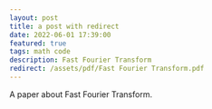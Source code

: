 ```yaml
---
layout: post
title: a post with redirect
date: 2022-06-01 17:39:00
featured: true
tags: math code
description: Fast Fourier Transform
redirect: /assets/pdf/Fast Fourier Transform.pdf
---
```


A paper about Fast Fourier Transform.
